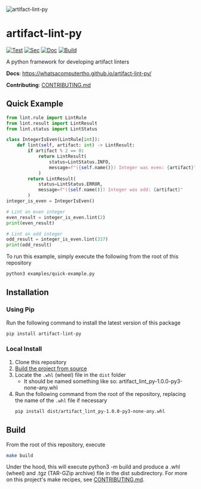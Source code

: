![artifact-lint-py](https://raw.githubusercontent.com/whatsacomputertho/artifact-lint-py/main/doc/source/_static/artifact-lint-py.png)

# artifact-lint-py

[![Test](https://github.com/whatsacomputertho/artifact-lint-py/actions/workflows/test.yaml/badge.svg)](https://github.com/whatsacomputertho/artifact-lint-py/actions/workflows/test.yaml) [![Sec](https://github.com/whatsacomputertho/artifact-lint-py/actions/workflows/sec.yaml/badge.svg)](https://github.com/whatsacomputertho/artifact-lint-py/actions/workflows/sec.yaml) [![Doc](https://github.com/whatsacomputertho/artifact-lint-py/actions/workflows/doc.yaml/badge.svg)](https://github.com/whatsacomputertho/artifact-lint-py/actions/workflows/doc.yaml) [![Build](https://github.com/whatsacomputertho/artifact-lint-py/actions/workflows/build.yaml/badge.svg)](https://github.com/whatsacomputertho/artifact-lint-py/actions/workflows/build.yaml)

A python framework for developing artifact linters

**Docs**: https://whatsacomputertho.github.io/artifact-lint-py/

**Contributing**: [CONTRIBUTING.md](https://github.com/whatsacomputertho/artifact-lint-py/blob/main/CONTRIBUTING.md)

## Quick Example

```python
from lint.rule import LintRule
from lint.result import LintResult
from lint.status import LintStatus

class IntegerIsEven(LintRule[int]):
    def lint(self, artifact: int) -> LintResult:
        if artifact % 2 == 0:
            return LintResult(
                status=LintStatus.INFO,
                message=f"({self.name()}) Integer was even: {artifact}"
            )
        return LintResult(
            status=LintStatus.ERROR,
            message=f"({self.name()}) Integer was odd: {artifact}"
        )
integer_is_even = IntegerIsEven()

# Lint an even integer
even_result = integer_is_even.lint(2)
print(even_result)

# Lint an odd integer
odd_result = integer_is_even.lint(337)
print(odd_result)
```

To run this example, simply execute the following from the root of this repository
```bash
python3 examples/quick-example.py
```

## Installation

### Using Pip

Run the following command to install the latest version of this package
```bash
pip install artifact-lint-py
```

### Local Install

1. Clone this repository
2. [Build the project from source](#build)
3. Locate the `.whl` (wheel) file in the `dist` folder
    - It should be named something like so: artifact_lint_py-1.0.0-py3-none-any.whl
4. Run the following command from the root of the repository, replacing the name of the `.whl` file if necessary
    ```bash
    pip install dist/artifact_lint_py-1.0.0-py3-none-any.whl
    ```

## Build

From the root of this repository, execute
```bash
make build
```

Under the hood, this will execute python3 -m build and produce a .whl (wheel) and .tgz (TAR-GZip archive) file in the dist subdirectory. For more on this project's make recipes, see [CONTRIBUTING.md](CONTRIBUTING.md).
